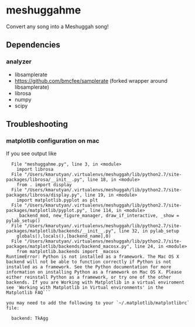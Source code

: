 # meshuggahme
Convert any song into a Meshuggah song!

## Dependencies

### analyzer
- libsamplerate
- https://github.com/bmcfee/samplerate (forked wrapper around libsamplerate)
- librosa
- numpy
- scipy

## Troubleshooting
### matplotlib configuration on mac

If you see output like 
```Traceback (most recent call last):
  File "meshuggahme.py", line 3, in <module>
    import librosa
  File "/Users/kmarutyan/.virtualenvs/meshuggah/lib/python2.7/site-packages/librosa/__init__.py", line 18, in <module>
    from . import display
  File "/Users/kmarutyan/.virtualenvs/meshuggah/lib/python2.7/site-packages/librosa/display.py", line 19, in <module>
    import matplotlib.pyplot as plt
  File "/Users/kmarutyan/.virtualenvs/meshuggah/lib/python2.7/site-packages/matplotlib/pyplot.py", line 114, in <module>
    _backend_mod, new_figure_manager, draw_if_interactive, _show = pylab_setup()
  File "/Users/kmarutyan/.virtualenvs/meshuggah/lib/python2.7/site-packages/matplotlib/backends/__init__.py", line 32, in pylab_setup
    globals(),locals(),[backend_name],0)
  File "/Users/kmarutyan/.virtualenvs/meshuggah/lib/python2.7/site-packages/matplotlib/backends/backend_macosx.py", line 24, in <module>
    from matplotlib.backends import _macosx
RuntimeError: Python is not installed as a framework. The Mac OS X backend will not be able to function correctly if Python is not installed as a framework. See the Python documentation for more information on installing Python as a framework on Mac OS X. Please either reinstall Python as a framework, or try one of the other backends. If you are Working with Matplotlib in a virtual enviroment see 'Working with Matplotlib in Virtual environments' in the Matplotlib FAQ```

you may need to add the following to your `~/.matplotlib/matplotlibrc` file:

  backend: TkAgg
